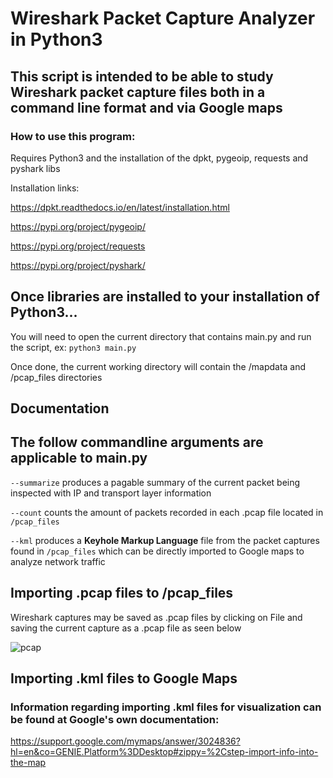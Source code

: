 # Wireshark Packet Capture Analyzer in Python3
## This script is intended to be able to study Wireshark packet capture files both in a command line format and via Google maps

### How to use this program:
Requires Python3 and the installation of the dpkt, pygeoip, requests and pyshark libs

Installation links:

https://dpkt.readthedocs.io/en/latest/installation.html

https://pypi.org/project/pygeoip/

https://pypi.org/project/requests

https://pypi.org/project/pyshark/

## Once libraries are installed to your installation of Python3...

You will need to open the current directory that contains main.py and run the script, ex: `python3 main.py`

Once done, the current working directory will contain the /mapdata and /pcap_files directories

## Documentation
## The follow commandline arguments are applicable to main.py

`--summarize` produces a pagable summary of the current packet being inspected with IP and transport layer information

`--count` counts the amount of packets recorded in each .pcap file located in `/pcap_files`

`--kml` produces a **Keyhole Markup Language** file from the packet captures found in `/pcap_files` which can be directly imported to Google maps to analyze network traffic

## Importing .pcap files to /pcap_files

Wireshark captures may be saved as .pcap files by clicking on File and saving the current capture as a .pcap file as seen below

![pcap](https://user-images.githubusercontent.com/60197297/213968734-a3697ce5-eedb-47db-9e6b-3fc9bc292e96.jpg)

## Importing .kml files to Google Maps

### Information regarding importing .kml files for visualization can be found at Google's own documentation:

https://support.google.com/mymaps/answer/3024836?hl=en&co=GENIE.Platform%3DDesktop#zippy=%2Cstep-import-info-into-the-map
